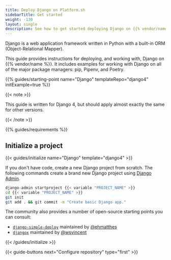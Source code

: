 ```yaml
---
title: Deploy Django on Platform.sh
sidebarTitle: Get started
weight: -130
layout: single
description: See how to get started deploying Django on {{% vendor/name %}}.
---
```


Django is a web application framework written in Python with a built-in ORM (Object-Relational Mapper).

This guide provides instructions for deploying, and working with, Django on {{% vendor/name %}}. 
It includes examples for working with Django on all of the major package managers: pip, Pipenv, and Poetry. 

{{% guides/starting-point name="Django" templateRepo="django4" initExample=true %}}

{{< note >}}

This guide is written for Django 4, but should apply almost exactly the same for other versions.

{{< /note >}}

{{% guides/requirements %}}

## Initialize a project

{{< guides/initialize name="Django" template="django4" >}}

If you don't have code, create a new Django project from scratch.
The following commands create a brand new Django project using [Django Admin](https://docs.djangoproject.com/en/4.1/intro/tutorial01/#creating-a-project).

```bash
django-admin startproject {{< variable "PROJECT_NAME" >}}
cd {{< variable "PROJECT_NAME" >}}
git init
git add . && git commit -m "Create basic Django app."
```

The community also provides a number of open-source starting points you can consult:

- [`django-simple-deploy`](https://github.com/ehmatthes/django-simple-deploy) maintained by [@ehmatthes](https://github.com/ehmatthes)
- [`djangox`](https://github.com/wsvincent/djangox) maintained by [@wsvincent](https://github.com/wsvincent)

{{< /guides/initialize >}}

{{< guide-buttons next="Configure repository" type="first" >}}
